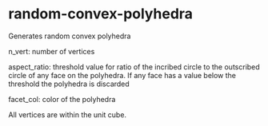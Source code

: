 # random-convex-polyhedra
Generates random convex polyhedra  
  
n_vert: number of vertices  
  
aspect_ratio: threshold value for ratio of the incribed circle to the outscribed circle of any face on the polyhedra. If any face has a value below the threshold the polyhedra is discarded  
  
facet_col: color of the polyhedra  

All vertices are within the unit cube. 
